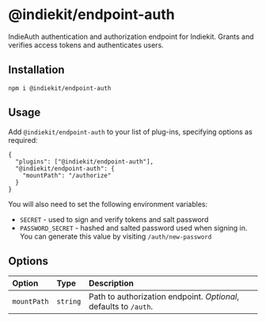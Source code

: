 # @indiekit/endpoint-auth

IndieAuth authentication and authorization endpoint for Indiekit. Grants and verifies access tokens and authenticates users.

## Installation

`npm i @indiekit/endpoint-auth`

## Usage

Add `@indiekit/endpoint-auth` to your list of plug-ins, specifying options as required:

```jsonc
{
  "plugins": ["@indiekit/endpoint-auth"],
  "@indiekit/endpoint-auth": {
    "mountPath": "/authorize"
  }
}
```

You will also need to set the following environment variables:

- `SECRET` - used to sign and verify tokens and salt password
- `PASSWORD_SECRET` - hashed and salted password used when signing in. You can generate this value by visiting `/auth/new-password`

## Options

| Option      | Type     | Description                                                      |
| :---------- | :------- | :--------------------------------------------------------------- |
| `mountPath` | `string` | Path to authorization endpoint. _Optional_, defaults to `/auth`. |
